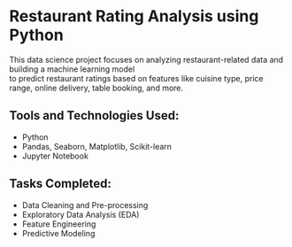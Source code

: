 # Restaurant Rating Analysis using Python
This data science project focuses on analyzing restaurant-related data and building a machine learning model  
to predict restaurant ratings based on features like cuisine type, price range, online delivery, table booking, and more.

## Tools and Technologies Used:
- Python  
- Pandas, Seaborn, Matplotlib, Scikit-learn  
- Jupyter Notebook  

## Tasks Completed:
- Data Cleaning and Pre-processing  
- Exploratory Data Analysis (EDA)  
- Feature Engineering  
- Predictive Modeling  
